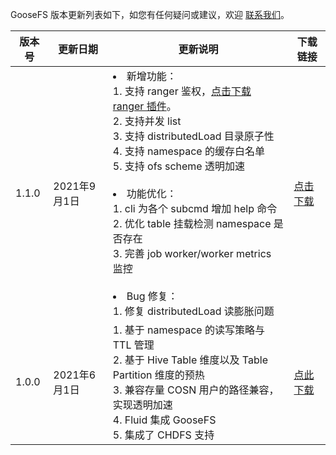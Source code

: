 
GooseFS 版本更新列表如下，如您有任何疑问或建议，欢迎 [联系我们](https://cloud.tencent.com/document/product/436/37708)。

|版本号|更新日期|更新说明|下载链接|
|------|-----|------|------|
|  1.1.0   |  2021年9月1日  |  <li>新增功能：<br>1. 支持 ranger 鉴权，[点击下载 ranger 插件](https://cos-data-lake-release-1253960454.cos.ap-guangzhou.myqcloud.com/ranger-goosefs-plugin-1.0.0.jar)。<br>2. 支持并发 list <br>3. 支持 distributedLoad 目录原子性<br>4. 支持 namespace 的缓存白名单<br>5. 支持 ofs scheme 透明加速<br><br><li>功能优化：<br>1. cli 为各个 subcmd 增加 help 命令<br>2. 优化 table 挂载检测 namespace 是否存在<br>3. 完善 job worker/worker metrics 监控<br><br><li>Bug 修复：<br>1. 修复 distributedLoad 读膨胀问题    |     [点击下载](https://cos-data-lake-release-1253960454.cos.ap-guangzhou.myqcloud.com/goosefs-1.1.0-bin.tar.gz)    |
|1.0.0 |  2021年6月1日  |   1. 基于 namespace 的读写策略与 TTL 管理<br>2. 基于 Hive Table 维度以及 Table Partition 维度的预热<br>3. 兼容存量 COSN 用户的路径兼容，实现透明加速<br>4. Fluid 集成 GooseFS<br>5. 集成了 CHDFS 支持   | [点此下载](https://cos-data-lake-release-1253960454.cos.ap-guangzhou.myqcloud.com/goosefs-1.0.0-SNAPSHOT-bin.tar.gz) |


